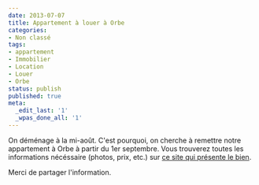 ```yaml
---
date: 2013-07-07
title: Appartement à louer à Orbe
categories:
- Non classé
tags:
- appartement
- Immobilier
- Location
- Louer
- Orbe
status: publish
published: true
meta:
  _edit_last: '1'
  _wpas_done_all: '1'
---
```


On déménage à la mi-août. C'est pourquoi, on cherche à remettre notre appartement à Orbe à partir du 1er septembre. Vous trouverez toutes les informations nécéssaire (photos, prix, etc.) sur [ce site qui présente le bien](https://alienlebarge.github.io/fleursdelys/ "Appartement à louer à Orbe").

Merci de partager l'information.
